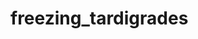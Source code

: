 # freezing_tardigrades

[Freezing tradigrades ananlysis]: https://tardipede.github.io/freezing_cycles/
